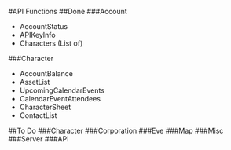 #API Functions
##Done
###Account
- AccountStatus
- APIKeyInfo
- Characters (List of)

###Character
- AccountBalance
- AssetList
- UpcomingCalendarEvents
- CalendarEventAttendees
- CharacterSheet
- ContactList


##To Do
###Character
###Corporation
###Eve
###Map
###Misc
###Server
###API

